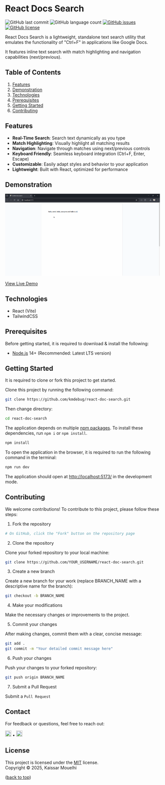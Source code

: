 # React Docs Search

![GitHub last commit](https://img.shields.io/github/last-commit/kmdebug/react-doc-search)
![GitHub language count](https://img.shields.io/github/languages/count/kmdebug/react-doc-search)
[![GitHub issues](https://img.shields.io/github/issues/kmdebug/react-doc-search)](https://github.com/kmdebug/react-doc-search/issues)
[![GitHub license](https://img.shields.io/github/license/kmdebug/react-doc-search)](https://github.com/kmdebug/react-doc-search/blob/master/LICENSE)

React Docs Search is a lightweight, standalone text search utility that emulates the functionality of "Ctrl+F" in applications like Google Docs.

It features inline text search with match highlighting and navigation capabilities (next/previous).

## Table of Contents

1. [Features](#features)
2. [Demonstration](#demonstration)
3. [Technologies](#technologies)
4. [Prerequisites](#prerequisites)
5. [Getting Started](#getting-started)
6. [Contributing](#contributing)

## Features

- **Real-Time Search**: Search text dynamically as you type
- **Match Highlighting**: Visually highlight all matching results
- **Navigation**: Navigate through matches using next/previous controls
- **Keyboard Friendly**: Seamless keyboard integration (Ctrl+F, Enter, Escape)
- **Customizable**: Easily adapt styles and behavior to your application
- **Lightweight**: Built with React, optimized for performance

## Demonstration

![React Document Search Demo](https://github.com/kmdebug/react-doc-search/blob/master/demo.gif)

[View Live Demo](https://react-doc-search.vercel.app/)

## Technologies

- React (Vite)
- TailwindCSS

## Prerequisites

Before getting started, it is required to download & install the following:

- [Node.js](https://nodejs.org/en/download/) 14+ (Recommended: Latest LTS version)

## Getting Started

It is required to clone or fork this project to get started.

Clone this project by running the following command:

```bash
git clone https://github.com/kmdebug/react-doc-search.git
```

Then change directory:

```bash
cd react-doc-search
```

The application depends on multiple [npm packages](https://www.npmjs.com/). To install these dependencies, run `npm i` or `npm install`.

```bash
npm install
```

To open the application in the browser, it is required to run the following command in the terminal:

```bash
npm run dev
```

The application should open at [http://localhost:5173/](http://localhost:5173/) in the development mode.

## Contributing

We welcome contributions! To contribute to this project, please follow these steps:

1. Fork the repository

```bash
# On GitHub, click the "Fork" button on the repository page
```

2. Clone the repository

Clone your forked repository to your local machine:

```bash
git clone https://github.com/YOUR_USERNAME/react-doc-search.git
```

3. Create a new branch

Create a new branch for your work (replace BRANCH_NAME with a descriptive name for the branch):

```bash
git checkout -b BRANCH_NAME
```

4. Make your modifications

Make the necessary changes or improvements to the project.

5. Commit your changes

After making changes, commit them with a clear, concise message:

```bash
git add .
git commit -m "Your detailed commit message here"
```

6. Push your changes

Push your changes to your forked repository:

```bash
git push origin BRANCH_NAME
```

7. Submit a Pull Request

Submit a `Pull Request`

## Contact

For feedback or questions, feel free to reach out:

<p align="left"> 
 <a href="https://github.com/kmdebug" target="_blank" rel="noreferrer"><img src="https://raw.githubusercontent.com/danielcranney/readme-generator/main/public/icons/socials/github-dark.svg" width="20" height="20" /></a> •
 <a href="https://www.linkedin.com/in/kaissar-mouelhi/" target="_blank" rel="noreferrer"><img src="https://raw.githubusercontent.com/danielcranney/readme-generator/main/public/icons/socials/linkedin.svg" width="20" height="20" /></a>
</p>

## License

This project is licensed under the [MIT](https://choosealicense.com/licenses/mit/) license. <br/> Copyright © 2025, Kaissar Mouelhi

([back to top](#demonstration))
